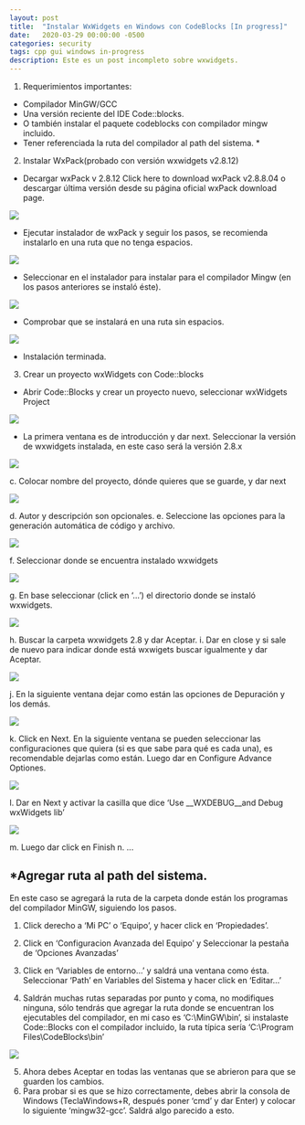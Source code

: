 ```yaml
---
layout: post
title:  "Instalar WxWidgets en Windows con CodeBlocks [In progress]"
date:   2020-03-29 00:00:00 -0500
categories: security
tags: cpp gui windows in-progress
description: Este es un post incompleto sobre wxwidgets.
---
```


1. Requerimientos importantes:
- Compilador MinGW/GCC 
- Una versión reciente del IDE Code::blocks.
- O también instalar el paquete codeblocks con compilador mingw incluido.
- Tener referenciada la ruta del compilador al path del sistema. *

2. Instalar WxPack(probado con versión wxwidgets v2.8.12)
- Decargar wxPack v 2.8.12 Click here to download wxPack v2.8.8.04 o descargar última versión desde su página oficial wxPack download page.

![](/assets/img/2020-03-29-installing-wxwidgets/01-wxpack.png)

- Ejecutar instalador de wxPack y seguir los pasos, se recomienda instalarlo en una ruta que no tenga espacios.

![](/assets/img/2020-03-29-installing-wxwidgets/02-setup-wizard.png)

- Seleccionar en el instalador para instalar para el compilador Mingw (en los pasos anteriores se instaló éste).

![](/assets/img/2020-03-29-installing-wxwidgets/03-setup-components.png)

- Comprobar que se instalará en una ruta sin espacios.

![](/assets/img/2020-03-29-installing-wxwidgets/04-setup-path-location.png)

- Instalación terminada.

3. Crear un proyecto wxWidgets con Code::blocks
- Abrir Code::Blocks y crear un proyecto nuevo, seleccionar wxWidgets Project

![](/assets/img/2020-03-29-installing-wxwidgets/05-codeblocks-project.png)

- La primera ventana es de introducción y dar next. Seleccionar la versión de wxwidgets instalada, en este caso será la versión 2.8.x

![](/assets/img/2020-03-29-installing-wxwidgets/06-codeblocks-wxwidgets-version.png)

c.	Colocar nombre del proyecto, dónde quieres que se guarde, y dar next

![](/assets/img/2020-03-29-installing-wxwidgets/07-codeblocks-project-location.png)

d.	Autor y descripción son opcionales.
e.	Seleccione las opciones para la generación automática de código y archivo.

![](/assets/img/2020-03-29-installing-wxwidgets/08-codeblocks-codegen.png)

f.	Seleccionar donde se encuentra instalado wxwidgets

![](/assets/img/2020-03-29-installing-wxwidgets/09-codeblocks-wx-location.png)

g.	En base seleccionar (click en ‘…’) el directorio donde se instaló wxwidgets.

![](/assets/img/2020-03-29-installing-wxwidgets/10-codeblocks-setup-ide.png)

h.	Buscar la carpeta wxwidgets 2.8 y dar Aceptar.
i.	Dar en close y si sale de nuevo para indicar donde está wxwigets buscar igualmente y dar Aceptar.

![](/assets/img/2020-03-29-installing-wxwidgets/11-codeblocks-wx-1.png)

j.	En la siguiente ventana dejar como están las opciones de Depuración y los demás.

![](/assets/img/2020-03-29-installing-wxwidgets/12-codeblocks-wx-2.png)

k.	Click en Next. En la siguiente ventana se pueden seleccionar las configuraciones que quiera (si es que sabe para qué es cada una),  es recomendable dejarlas como están. Luego dar en Configure Advance Optiones.

![](/assets/img/2020-03-29-installing-wxwidgets/13-codeblocks-wx-3.png)

l.	Dar en Next y activar la casilla que dice ‘Use __WXDEBUG__and Debug wxWidgets lib’

![](/assets/img/2020-03-29-installing-wxwidgets/14-codeblocks-wx-4.png)

m.	Luego dar click en Finish
n.	...

## *Agregar ruta al path del sistema.
En este caso se agregará la ruta de la carpeta donde están los programas del compilador MinGW, siguiendo los pasos.
1.	Click derecho a ‘Mi PC’ o ‘Equipo’, y hacer click en ‘Propiedades’.

2.	Click en ‘Configuracion Avanzada del Equipo’ y Seleccionar la pestaña de ‘Opciones Avanzadas’

3.	Click en ‘Variables de entorno…’ y saldrá una ventana como ésta. Seleccionar ‘Path’ en Variables del Sistema y hacer click en ‘Editar…’

4.	Saldrán muchas rutas separadas por punto y coma, no modifiques ninguna, sólo tendrás que agregar la ruta donde se encuentran los ejecutables del compilador, en mi caso es ‘C:\MinGW\bin’, si instalaste Code::Blocks con el compilador incluido, la ruta típica sería ‘C:\Program Files\CodeBlocks\bin’
 
![](/assets/img/2020-03-29-installing-wxwidgets/15-path-setup.png)

5.	Ahora debes Aceptar en todas las ventanas que se abrieron para que se guarden los cambios.
6.	Para probar si es que se hizo correctamente, debes abrir la consola de Windows (TeclaWindows+R, después poner ‘cmd’ y dar Enter) y colocar lo siguiente ‘mingw32-gcc’. Saldrá algo parecido a esto.


